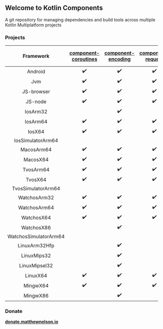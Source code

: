 ## Welcome to Kotlin Components

A git repository for managing dependencies and build tools across multiple Kotlin Multiplatform projects

### Projects

|       Framework       | [component-coroutines](https://github.com/05nelsonm/component-coroutines) | [component-encoding](https://github.com/05nelsonm/component-encoding) | [component-request](https://github.com/05nelsonm/component-request) | [component-build-configuration](https://github.com/05nelsonm/component-build-configuration) |
| :-------------------: | :---------------------------: | :---------------------------: | :---------------------------: | :---------------------------: |
| Android               | ✔️                             | ✔️                             | ✔️                             | ✔️                             |
| Jvm                   | ✔️                             | ✔️                             | ✔️                             | ✔️                             |
| JS-browser            | ✔️                             | ✔️                             | ✔️                             | ✔️                             |
| JS-node               | ✔️                             | ✔️                             | ✔️                             | ✔️                             |
| IosArm32              |                               | ✔️                             |                               | ✔️                             |
| IosArm64              | ✔️                             | ✔️                             | ✔️                             | ✔️                             |
| IosX64                | ✔️                             | ✔️                             | ✔️                             | ✔️                             |
| IosSimulatorArm64     |                               |                               |                               |                               |
| MacosArm64            | ✔️                             | ✔️                             | ✔️                             | ✔️                             |
| MacosX64              | ✔️                             | ✔️                             | ✔️                             | ✔️                             |
| TvosArm64             | ✔️                             | ✔️                             | ✔️                             | ✔️                             |
| TvosX64               | ✔️                             | ✔️                             | ✔️                             | ✔️                             |
| TvosSimulatorArm64    |                               |                               |                               |                               |
| WatchosArm32          | ✔️                             | ✔️                             | ✔️                             | ✔️                             |
| WatchosArm64          | ✔️                             | ✔️                             | ✔️                             | ✔️                             |
| WatchosX64            | ✔️                             | ✔️                             | ✔️                             | ✔️                             |
| WatchosX86            |                               | ✔️                             |                               | ✔️                             |
| WatchosSimulatorArm64 |                               |                               |                               |                               |
| LinuxArm32Hfp         |                               | ✔️                             |                               | ✔️                             |
| LinuxMips32           |                               | ✔️                             |                               | ✔️                             |
| LinuxMipsel32         |                               | ✔️                             |                               | ✔️                             |
| LinuxX64              | ✔️                             | ✔️                             | ✔️                             | ✔️                             |
| MingwX64              | ✔️                             | ✔️                             | ✔️                             | ✔️                             |
| MingwX86              |                               | ✔️                             |                               | ✔️                             |

### Donate

**[donate.matthewnelson.io](https://donate.matthewnelson.io)**
